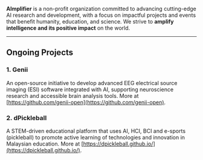 **AImplifier** is a non-profit organization committed to advancing cutting-edge AI research and development, with a focus on impactful projects and events that benefit humanity, education, and science. We strive to **amplify intelligence and its positive impact** on the world.

---

## Ongoing Projects

### 1. Genii  
An open-source initiative to develop advanced EEG electrical source imaging (ESI) software integrated with AI, supporting neuroscience research and accessible brain analysis tools. More at [https://github.com/genii-open](https://github.com/genii-open).

### 2. dPickleball  
A STEM-driven educational platform that uses AI, HCI, BCI and e-sports (pickleball) to promote active learning of technologies and innovation in Malaysian education. More at [https://dpickleball.github.io/](https://dpickleball.github.io/).

